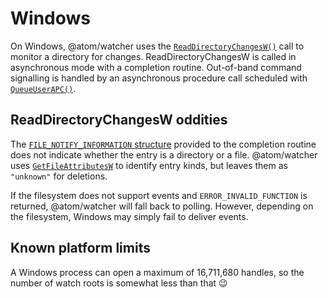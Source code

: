 # Windows

On Windows, @atom/watcher uses the [`ReadDirectoryChangesW()`](https://msdn.microsoft.com/en-us/library/windows/desktop/aa365465%28v%3Dvs.85%29.aspx) call to monitor a directory for changes. ReadDirectoryChangesW is called in asynchronous mode with a completion routine.
Out-of-band command signalling is handled by an asynchronous procedure call scheduled with [`QueueUserAPC()`](https://msdn.microsoft.com/en-us/library/windows/desktop/ms684954%28v%3Dvs.85%29.aspx).

## ReadDirectoryChangesW oddities

The [`FILE_NOTIFY_INFORMATION` structure](https://msdn.microsoft.com/en-us/library/windows/desktop/aa364391%28v=vs.85%29.aspx) provided to the completion routine does not indicate whether the entry is a directory or a file. @atom/watcher uses [`GetFileAttributesW`](https://msdn.microsoft.com/en-us/library/windows/desktop/aa364944%28v=vs.85%29.aspx) to identify entry kinds, but leaves them as `"unknown"` for deletions.

If the filesystem does not support events and `ERROR_INVALID_FUNCTION` is returned, @atom/watcher will fall back to polling. However, depending on the filesystem, Windows may simply fail to deliver events.

## Known platform limits

A Windows process can open a maximum of 16,711,680 handles, so the number of watch roots is somewhat less than that :wink:
